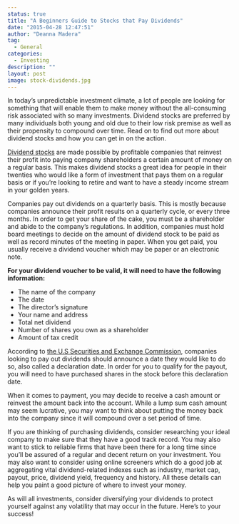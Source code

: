 ```yaml
---
status: true
title: "A Beginners Guide to Stocks that Pay Dividends"
date: "2015-04-28 12:47:51"
author: "Deanna Madera"
tag:
  - General
categories:
  - Investing
description: ""
layout: post
image: stock-dividends.jpg
---
```


In today’s unpredictable investment climate, a lot of people are looking for something that will enable them to make money without the all-consuming risk associated with so many investments. Dividend stocks are preferred by many individuals both young and old due to their low risk premise as well as their propensity to compound over time. Read on to find out more about dividend stocks and how you can get in on the action.

[Dividend stocks](https://www.nasdaq.com/dividend-stocks/) are made possible by profitable companies that reinvest their profit into paying company shareholders a certain amount of money on a regular basis. This makes dividend stocks a great idea for people in their twenties who would like a form of investment that pays them on a regular basis or if you’re looking to retire and want to have a steady income stream in your golden years.

Companies pay out dividends on a quarterly basis. This is mostly because companies announce their profit results on a quarterly cycle, or every three months. In order to get your share of the cake, you must be a shareholder and abide to the company’s regulations. In addition, companies must hold board meetings to decide on the amount of dividend stock to be paid as well as record minutes of the meeting in paper. When you get paid, you usually receive a dividend voucher which may be paper or an electronic note.

**For your dividend voucher to be valid, it will need to have the following information:**

- The name of the company
- The date
- The director’s signature
- Your name and address
- Total net dividend
- Number of shares you own as a shareholder
- Amount of tax credit

According to [the U.S Securities and Exchange Commission](https://www.sec.gov/), companies looking to pay out dividends should announce a date they would like to do so, also called a declaration date. In order for you to qualify for the payout, you will need to have purchased shares in the stock before this declaration date.

When it comes to payment, you may decide to receive a cash amount or reinvest the amount back into the account. While a lump sum cash amount may seem lucrative, you may want to think about putting the money back into the company since it will compound over a set period of time.

If you are thinking of purchasing dividends, consider researching your ideal company to make sure that they have a good track record. You may also want to stick to reliable firms that have been there for a long time since you’ll be assured of a regular and decent return on your investment. You may also want to consider using online screeners which do a good job at aggregating vital dividend-related indexes such as industry, market cap, payout, price, dividend yield, frequency and history. All these details can help you paint a good picture of where to invest your money.

As will all investments, consider diversifying your dividends to protect yourself against any volatility that may occur in the future. Here’s to your success!
